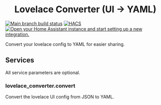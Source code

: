 # <span style="font-family: 'Segoe UI Emoji'">💾</span> Lovelace Converter (UI -> YAML)

[![Main branch build status](https://img.shields.io/github/workflow/status/omgimalexis/hass-lovelace-converter/Validate%20with%20hassfest?style=for-the-badge)](https://github.com/OmgImAlexis/hass-lovelace-converter/actions)
[![HACS](https://img.shields.io/badge/HACS-Default-orange.svg?style=for-the-badge)](https://github.com/custom-components/hacs)
[![Open your Home Assistant instance and start setting up a new integration.](https://my.home-assistant.io/badges/config_flow_start.svg)](https://my.home-assistant.io/redirect/config_flow_start/?domain=lovelace_converter)

Convert your lovelace config to YAML for easier sharing. 

## Services

All service parameters are optional.

### lovelace_converter.convert

Convert the lovelace UI config from JSON to YAML.